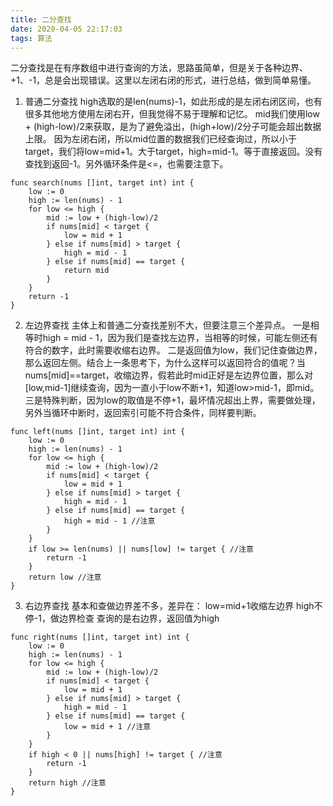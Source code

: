```yaml
---
title: 二分查找
date: 2020-04-05 22:17:03
tags: 算法
---
```


二分查找是在有序数组中进行查询的方法，思路虽简单，但是关于各种边界、+1、-1，总是会出现错误。这里以左闭右闭的形式，进行总结，做到简单易懂。

<!-- more -->

1. 普通二分查找
high选取的是len(nums)-1，如此形成的是左闭右闭区间，也有很多其他地方使用左闭右开，但我觉得不易于理解和记忆。
mid我们使用low + (high-low)/2来获取，是为了避免溢出，(high+low)/2分子可能会超出数据上限。
因为左闭右闭，所以mid位置的数据我们已经查询过，所以小于target，我们将low=mid+1。大于target，high=mid-1。等于直接返回。没有查找到返回-1。另外循环条件是<=，也需要注意下。
```
func search(nums []int, target int) int {
	low := 0
	high := len(nums) - 1
	for low <= high {
		mid := low + (high-low)/2
		if nums[mid] < target {
			low = mid + 1
		} else if nums[mid] > target {
			high = mid - 1
		} else if nums[mid] == target {
			return mid
		}
	}
	return -1
}
```

2. 左边界查找
主体上和普通二分查找差别不大，但要注意三个差异点。
一是相等时high = mid - 1，因为我们是查找左边界，当相等的时候，可能左侧还有符合的数字，此时需要收缩右边界。
二是返回值为low，我们记住查做边界，那么返回左侧。结合上一条思考下，为什么这样可以返回符合的值呢？当nums[mid]==target，收缩边界，假若此时mid正好是左边界位置，那么对[low,mid-1]继续查询，因为一直小于low不断+1，知道low>mid-1，即mid。
三是特殊判断，因为low的取值是不停+1，最坏情况超出上界，需要做处理，另外当循环中断时，返回索引可能不符合条件，同样要判断。
```
func left(nums []int, target int) int {
	low := 0
	high := len(nums) - 1
	for low <= high {
		mid := low + (high-low)/2
		if nums[mid] < target {
			low = mid + 1
		} else if nums[mid] > target {
			high = mid - 1
		} else if nums[mid] == target {
			high = mid - 1 //注意
		}
	}
	if low >= len(nums) || nums[low] != target { //注意
		return -1
	}
	return low //注意
}
```

3. 右边界查找
基本和查做边界差不多，差异在：
low=mid+1收缩左边界
high不停-1，做边界检查
查询的是右边界，返回值为high
```
func right(nums []int, target int) int {
	low := 0
	high := len(nums) - 1
	for low <= high {
		mid := low + (high-low)/2
		if nums[mid] < target {
			low = mid + 1
		} else if nums[mid] > target {
			high = mid - 1
		} else if nums[mid] == target {
			low = mid + 1 //注意
		}
	}
	if high < 0 || nums[high] != target { //注意
		return -1
	}
	return high //注意
}
```